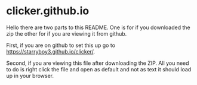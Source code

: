 # clicker.github.io
Hello there are two parts to this README. One is for if you downloaded the zip the other for if you are viewing it from github.



First, if you are on github to set this up go to https://starryboy3.github.io/clicker/.


Second, if you are viewing this file after downloading the ZIP. All you need to do is right click the file and open as default and not as text it should load up in your browser.
 
